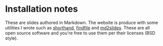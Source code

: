 
# Installation notes

These are slides authored in Markdown. The website is produce with
some utilities I wrote such as [shorthand](https://github.com/rsdoiel/shorthand), [findfile](https://github.com/rsdoiel/findfile) and [md2slides](https://github.com/rsdoiel/md2slides). These are all open source software and you're
free to use them per their licenses (BSD style).


